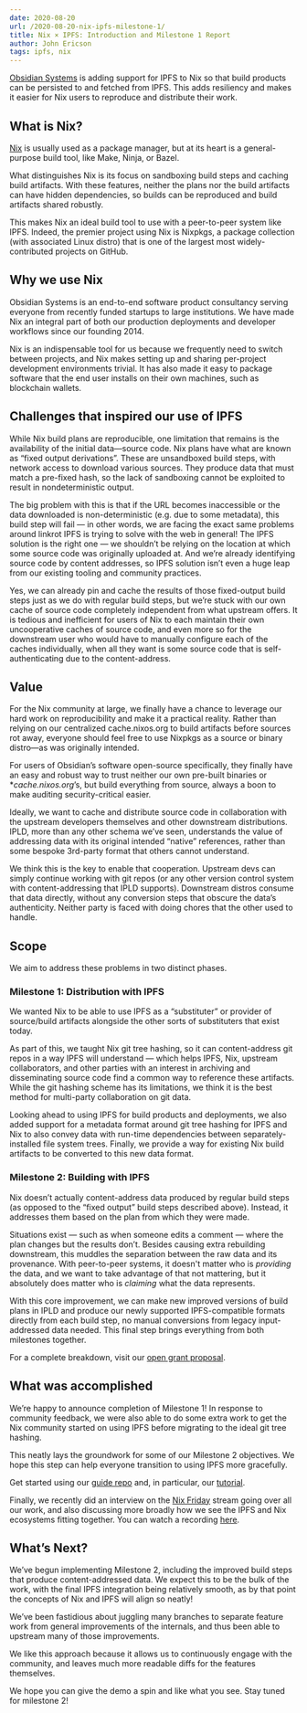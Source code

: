 ```yaml
---
date: 2020-08-20
url: /2020-08-20-nix-ipfs-milestone-1/
title: Nix × IPFS: Introduction and Milestone 1 Report
author: John Ericson
tags: ipfs, nix
---
```


[Obsidian Systems](https://obsidian.systems/) is adding support for IPFS to Nix so that build products can be persisted to and fetched from IPFS.
This adds resiliency and makes it easier for Nix users to reproduce and distribute their work.

## What is Nix?

[Nix](https://nixos.org/) is usually used as a package manager, but at its heart is a general-purpose build tool, like Make, Ninja, or Bazel.

What distinguishes Nix is its focus on sandboxing build steps and caching build artifacts.
With these features, neither the plans nor the build artifacts can have hidden dependencies, so builds can be reproduced and build artifacts shared robustly.

This makes Nix an ideal build tool to use with a peer-to-peer system like IPFS.
Indeed, the premier project using Nix is Nixpkgs, a package collection (with associated Linux distro) that is one of the largest most widely-contributed projects on GitHub.

## Why we use Nix

Obsidian Systems is an end-to-end software product consultancy serving everyone from recently funded startups to large institutions.
We have made Nix an integral part of both our production deployments and developer workflows since our founding 2014.

Nix is an indispensable tool for us because we frequently need to switch between projects, and Nix makes setting up and sharing per-project development environments trivial.
It has also made it easy to package software that the end user installs on their own machines, such as blockchain wallets.

## Challenges that inspired our use of IPFS

While Nix build plans are reproducible, one limitation that remains is the availability of the initial data—source code.
Nix plans have what are known as “fixed output derivations”.
These are unsandboxed build steps, with network access to download various sources.
They produce data that must match a pre-fixed hash, so the lack of sandboxing cannot be exploited to result in nondeterministic output.

The big problem with this is that if the URL becomes inaccessible or the data downloaded is non-deterministic (e.g. due to some metadata), this build step will fail —
in other words, we are facing the exact same problems around linkrot IPFS is trying to solve with the web in general!
The IPFS solution is the right one —
we shouldn’t be relying on the location at which some source code was originally uploaded at.
And we’re already identifying source code by content addresses, so IPFS solution isn’t even a huge leap from our existing tooling and community practices.

Yes, we can already pin and cache the results of those fixed-output build steps just as we do with regular build steps, but we’re stuck with our own cache of source code completely independent from what upstream offers.
It is tedious and inefficient for users of Nix to each maintain their own uncooperative caches of source code, and even more so for the downstream user who would have to manually configure each of the caches individually, when all they want is some source code that is self-authenticating due to the content-address.

## Value

For the Nix community at large, we finally have a chance to leverage our hard work on reproducibility and make it a practical reality.
Rather than relying on our centralized cache.nixos.org to build artifacts before sources rot away, everyone should feel free to use Nixpkgs as a source or binary distro—as was originally intended.

For users of Obsidian’s software open-source specifically, they finally have an easy and robust way to trust neither our own pre-built binaries or **cache.nixos.org*’s, but build everything from source, always a boon to make auditing security-critical easier.

Ideally, we want to cache and distribute source code in collaboration with the upstream developers themselves and other downstream distributions.
IPLD, more than any other schema we’ve seen, understands the value of addressing data with its original intended “native” references, rather than some bespoke 3rd-party format that others cannot understand.

We think this is the key to enable that cooperation.
Upstream devs can simply continue working with git repos (or any other version control system with content-addressing that IPLD supports).
Downstream distros consume that data directly, without any conversion steps that obscure the data’s authenticity.
Neither party is faced with doing chores that the other used to handle.

## Scope

We aim to address these problems in two distinct phases.

### Milestone 1: Distribution with IPFS

We wanted Nix to be able to use IPFS as a “substituter” or provider of source/build artifacts alongside the other sorts of substituters that exist today.

As part of this, we taught Nix git tree hashing, so it can content-address git repos in a way IPFS will understand —
which helps IPFS, Nix, upstream collaborators, and other parties with an interest in archiving and disseminating source code find a common way to reference these artifacts.
While the git hashing scheme has its limitations, we think it is the best method for multi-party collaboration on git data.

Looking ahead to using IPFS for build products and deployments, we also added support for a metadata format around git tree hashing for IPFS and Nix to also convey data with run-time dependencies between separately-installed file system trees.
Finally, we provide a way for existing Nix build artifacts to be converted to this new data format.

### Milestone 2: Building with IPFS

Nix doesn’t actually content-address data produced by regular build steps (as opposed to the “fixed output” build steps described above).
Instead, it addresses them based on the plan from which they were made.

Situations exist — such as when someone edits a comment — where the plan changes but the results don’t.
Besides causing extra rebuilding downstream, this muddles the separation between the raw data and its provenance.
With peer-to-peer systems, it doesn't matter who is *providing* the data, and we want to take advantage of that not mattering, but it absolutely does matter who is *claiming* what the data represents.

With this core improvement, we can make new improved versions of build plans in IPLD and produce our newly supported IPFS-compatible formats directly from each build step, no manual conversions from legacy input-addressed data needed. This final step brings everything from both milestones together.

For a complete breakdown, visit our [open grant proposal](https://github.com/ipfs/devgrants/blob/master/open-grants/open-proposal-nix-ipfs.md).

## What was accomplished

We’re happy to announce completion of Milestone 1! In response to community feedback, we were also able to do some extra work to get the Nix community started on using IPFS before migrating to the ideal git tree hashing.

This neatly lays the groundwork for some of our Milestone 2 objectives.
We hope this step can help everyone transition to using IPFS more gracefully.

Get started using our [guide repo](https://github.com/obsidiansystems/ipfs-nix-guide/) and, in particular, our [tutorial](https://github.com/obsidiansystems/ipfs-nix-guide/blob/master/tutorial.md).

Finally, we recently did an interview on the [Nix Friday](https://zimbatm.com/NixFriday/) stream going over all our work, and also discussing more broadly how we see the IPFS and Nix ecosystems fitting together.
You can watch a recording [here](https://www.youtube.com/watch?v=FievtzvDbs82).

## What’s Next?

We’ve begun implementing Milestone 2, including the improved build steps that produce content-addressed data.
We expect this to be the bulk of the work, with the final IPFS integration being relatively smooth, as by that point the concepts of Nix and IPFS will align so neatly!

We’ve been fastidious about juggling many branches to separate feature work from general improvements of the internals, and thus been able to upstream many of those improvements.

We like this approach because it allows us to continuously engage with the community, and leaves much more readable diffs for the features themselves.

We hope you can give the demo a spin and like what you see.
Stay tuned for milestone 2!
